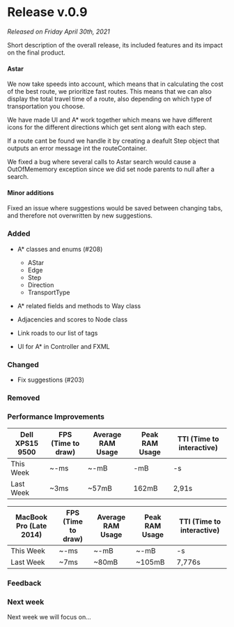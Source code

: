 # Release v.0.9
*Released on Friday April 30th, 2021*

Short description of the overall release, its included features and its impact on the final product.

#### Astar
We now take speeds into account, which means that in calculating the cost of the best route, we prioritize fast routes. This means that we can also display the total travel time of a route, also depending on which type of transportation you choose. 

We have made UI and A* work together which means we have different icons for the different directions which get sent along with each step.

If a route cant be found we handle it by creating a deafult Step object that outputs an error message int the routeContainer.

We fixed a bug where several calls to Astar search would cause a OutOfMememory exception since we did set node parents to null after a search.

#### Minor additions
Fixed an issue where suggestions would be saved between changing tabs, and therefore not overwritten by new suggestions.

### Added 
- A* classes and enums (#208)
    - AStar
    - Edge
    - Step 
    - Direction
    - TransportType

- A* related fields and methods to Way class
- Adjacencies and scores to Node class
- Link roads to our list of tags
- UI for A* in Controller and FXML


### Changed
- Fix suggestions (#203)

### Removed

### Performance Improvements

| Dell XPS15 9500  | FPS (Time to draw) | Average RAM Usage |  Peak RAM Usage | TTI (Time to interactive) |
| ------------- | ------------- | ------------- | ------------- | ------------- |
| This Week  | ~-ms | ~-mB |   -mB |  -s  |
| Last Week  | ~3ms | ~57mB |  162mB | 2,91s  |


| MacBook Pro (Late 2014)  | FPS (Time to draw) | Average RAM Usage |  Peak RAM Usage | TTI (Time to interactive) |
| ------------- | ------------- | ------------- | ------------- | ------------- |
| This Week  |  ~-ms  |  ~-mB | ~-mB  |  -s |
| Last Week  |  ~7ms  |  ~80mB | ~105mB  |  7,776s |


### Feedback

### Next week
Next week we will focus on...
